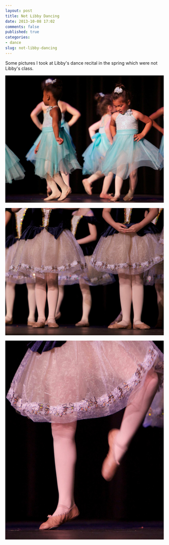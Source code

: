 ```yaml
---
layout: post
title: Not Libby Dancing
date: 2013-10-08 17:02
comments: false
published: true
categories:
- dance
slug: not-libby-dancing
---
```

Some pictures I took at Libby's dance recital in the spring which were not Libby's class.

![Libby Ballet Recital](/assets/images/2013/2013-06-01/libby-ballet-recital-2013-06-01-at-10-08-40.jpg)

![Libby Ballet Recital](/assets/images/2013/2013-06-01/libby-ballet-recital-2013-06-01-at-10-31-38.jpg)

![Libby Ballet Recital](/assets/images/2013/2013-06-01/libby-ballet-recital-2013-06-01-at-10-31-48.jpg)
